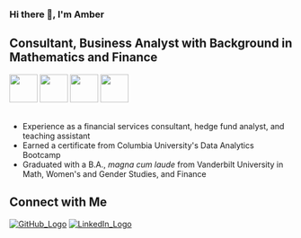 ### Hi there 👋, I'm Amber

<!--
**amberteets/amberteets** is a ✨ _special_ ✨ repository because its `README.md` (this file) appears on your GitHub profile.

Here are some ideas to get you started:

- 🔭 I’m currently working on ...
- 🌱 I’m currently learning ...
- 👯 I’m looking to collaborate on ...
- 🤔 I’m looking for help with ...
- 💬 Ask me about ...
- 📫 How to reach me: ...
- 😄 Pronouns: ...
- ⚡ Fun fact: ...
-->

## Consultant, Business Analyst with Background in Mathematics and Finance

<!-- Achievements -->
<div>
  <img src="https://user-images.githubusercontent.com/68611255/129961914-5fe28f59-53a5-4b5a-818c-264f0e1c9cb3.png" height=50></img>
  <img src="https://user-images.githubusercontent.com/68611255/129962311-92db75dd-16a1-4af7-b2d4-2a4a6194c8b3.png" height=50></img>
  <img src="https://user-images.githubusercontent.com/68611255/129961736-1ff11921-2fa2-4689-ab71-fcc034ae1fa9.png" height=50></img>
  <img src="https://user-images.githubusercontent.com/68611255/129961623-b908fe14-5f16-418a-9a67-ece0642ccf5c.png" height=50></img>
</div>

<br/>

- Experience as a financial services consultant, hedge fund analyst, and teaching assistant
- Earned a certificate from Columbia University's Data Analytics Bootcamp
- Graduated with a B.A., *magna cum laude* from Vanderbilt University in Math, Women's and Gender Studies, and Finance

## Connect with Me

[![GitHub_Logo](https://user-images.githubusercontent.com/68611255/129258469-513865ec-4da6-4181-a9b8-ff4f6c0c4e5f.png)][1] [![LinkedIn_Logo](https://user-images.githubusercontent.com/68611255/129258172-31904a99-0f98-40c9-8f94-c9a389b7e5e2.png)][2]

<!-- Links -->
[1]: https://github.com/amberteets
[2]: https://www.linkedin.com/in/amber-teetsel/
